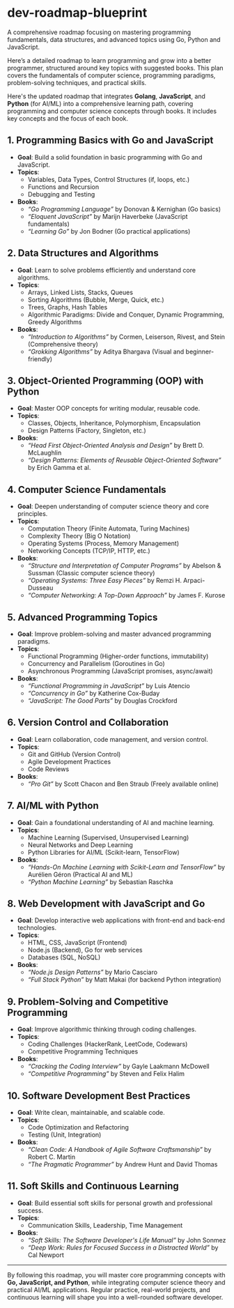 # dev-roadmap-blueprint

A comprehensive roadmap focusing on mastering programming fundamentals, data structures, and advanced topics using Go, Python and JavaScript.

Here’s a detailed roadmap to learn programming and grow into a better programmer, structured around key topics with suggested books. This plan covers the fundamentals of computer science, programming paradigms, problem-solving techniques, and practical skills.

Here's the updated roadmap that integrates **Golang**, **JavaScript**, and **Python** (for AI/ML) into a comprehensive learning path, covering programming and computer science concepts through books. It includes key concepts and the focus of each book.

## 1. **Programming Basics with Go and JavaScript**

- **Goal**: Build a solid foundation in basic programming with Go and JavaScript.
- **Topics**:
  - Variables, Data Types, Control Structures (if, loops, etc.)
  - Functions and Recursion
  - Debugging and Testing
- **Books**:
  - *“Go Programming Language”* by Donovan & Kernighan (Go basics)
  - *“Eloquent JavaScript”* by Marijn Haverbeke (JavaScript fundamentals)
  - *“Learning Go”* by Jon Bodner (Go practical applications)

## 2. **Data Structures and Algorithms**

- **Goal**: Learn to solve problems efficiently and understand core algorithms.
- **Topics**:
  - Arrays, Linked Lists, Stacks, Queues
  - Sorting Algorithms (Bubble, Merge, Quick, etc.)
  - Trees, Graphs, Hash Tables
  - Algorithmic Paradigms: Divide and Conquer, Dynamic Programming, Greedy Algorithms
- **Books**:
  - *“Introduction to Algorithms”* by Cormen, Leiserson, Rivest, and Stein (Comprehensive theory)
  - *“Grokking Algorithms”* by Aditya Bhargava (Visual and beginner-friendly)

## 3. **Object-Oriented Programming (OOP) with Python**

- **Goal**: Master OOP concepts for writing modular, reusable code.
- **Topics**:
  - Classes, Objects, Inheritance, Polymorphism, Encapsulation
  - Design Patterns (Factory, Singleton, etc.)
- **Books**:
  - *“Head First Object-Oriented Analysis and Design”* by Brett D. McLaughlin
  - *“Design Patterns: Elements of Reusable Object-Oriented Software”* by Erich Gamma et al.

## 4. **Computer Science Fundamentals**

- **Goal**: Deepen understanding of computer science theory and core principles.
- **Topics**:
  - Computation Theory (Finite Automata, Turing Machines)
  - Complexity Theory (Big O Notation)
  - Operating Systems (Process, Memory Management)
  - Networking Concepts (TCP/IP, HTTP, etc.)
- **Books**:
  - *“Structure and Interpretation of Computer Programs”* by Abelson & Sussman (Classic computer science theory)
  - *“Operating Systems: Three Easy Pieces”* by Remzi H. Arpaci-Dusseau
  - *“Computer Networking: A Top-Down Approach”* by James F. Kurose

## 5. **Advanced Programming Topics**

- **Goal**: Improve problem-solving and master advanced programming paradigms.
- **Topics**:
  - Functional Programming (Higher-order functions, immutability)
  - Concurrency and Parallelism (Goroutines in Go)
  - Asynchronous Programming (JavaScript promises, async/await)
- **Books**:
  - *“Functional Programming in JavaScript”* by Luis Atencio
  - *“Concurrency in Go”* by Katherine Cox-Buday
  - *“JavaScript: The Good Parts”* by Douglas Crockford

## 6. **Version Control and Collaboration**

- **Goal**: Learn collaboration, code management, and version control.
- **Topics**:
  - Git and GitHub (Version Control)
  - Agile Development Practices
  - Code Reviews
- **Books**:
  - *“Pro Git”* by Scott Chacon and Ben Straub (Freely available online)

## 7. **AI/ML with Python**

- **Goal**: Gain a foundational understanding of AI and machine learning.
- **Topics**:
  - Machine Learning (Supervised, Unsupervised Learning)
  - Neural Networks and Deep Learning
  - Python Libraries for AI/ML (Scikit-learn, TensorFlow)
- **Books**:
  - *“Hands-On Machine Learning with Scikit-Learn and TensorFlow”* by Aurélien Géron (Practical AI and ML)
  - *“Python Machine Learning”* by Sebastian Raschka

## 8. **Web Development with JavaScript and Go**

- **Goal**: Develop interactive web applications with front-end and back-end technologies.
- **Topics**:
  - HTML, CSS, JavaScript (Frontend)
  - Node.js (Backend), Go for web services
  - Databases (SQL, NoSQL)
- **Books**:
  - *“Node.js Design Patterns”* by Mario Casciaro
  - *“Full Stack Python”* by Matt Makai (for backend Python integration)

## 9. **Problem-Solving and Competitive Programming**

- **Goal**: Improve algorithmic thinking through coding challenges.
- **Topics**:
  - Coding Challenges (HackerRank, LeetCode, Codewars)
  - Competitive Programming Techniques
- **Books**:
  - *“Cracking the Coding Interview”* by Gayle Laakmann McDowell
  - *“Competitive Programming”* by Steven and Felix Halim

## 10. **Software Development Best Practices**

- **Goal**: Write clean, maintainable, and scalable code.
- **Topics**:
  - Code Optimization and Refactoring
  - Testing (Unit, Integration)
- **Books**:
  - *“Clean Code: A Handbook of Agile Software Craftsmanship”* by Robert C. Martin
  - *“The Pragmatic Programmer”* by Andrew Hunt and David Thomas

## 11. **Soft Skills and Continuous Learning**

- **Goal**: Build essential soft skills for personal growth and professional success.
- **Topics**:
  - Communication Skills, Leadership, Time Management
- **Books**:
  - *“Soft Skills: The Software Developer's Life Manual”* by John Sonmez
  - *“Deep Work: Rules for Focused Success in a Distracted World”* by Cal Newport

---

By following this roadmap, you will master core programming concepts with **Go, JavaScript, and Python**, while integrating computer science theory and practical AI/ML applications. Regular practice, real-world projects, and continuous learning will shape you into a well-rounded software developer.
